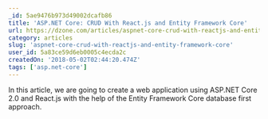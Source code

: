 ```yaml
---
_id: 5ae9476b973d49002dcafb86
title: 'ASP.NET Core: CRUD With React.js and Entity Framework Core'
url: https://dzone.com/articles/aspnet-core-crud-with-reactjs-and-entity-framework
category: articles
slug: 'aspnet-core-crud-with-reactjs-and-entity-framework-core'
user_id: 5a83ce59d6eb0005c4ecda2c
createdOn: '2018-05-02T02:44:20.474Z'
tags: ['asp.net-core']
---
```


In this article, we are going to create a web application using ASP.NET Core 2.0 and React.js with the help of the Entity Framework Core database first approach. 
